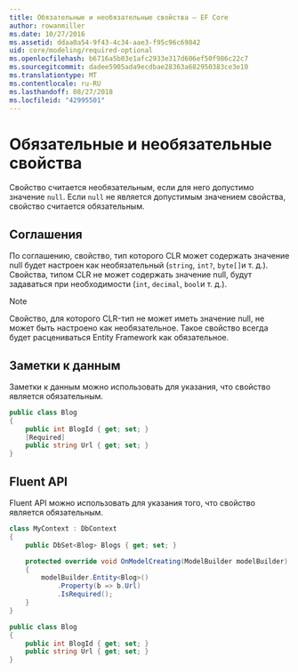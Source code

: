 ```yaml
---
title: Обязательные и необязательные свойства — EF Core
author: rowanmiller
ms.date: 10/27/2016
ms.assetid: ddaa0a54-9f43-4c34-aae3-f95c96c69842
uid: core/modeling/required-optional
ms.openlocfilehash: b6716a5b03e1afc2933e317d606ef50f986c22c7
ms.sourcegitcommit: dadee5905ada9ecdbae28363a682950383ce3e10
ms.translationtype: MT
ms.contentlocale: ru-RU
ms.lasthandoff: 08/27/2018
ms.locfileid: "42995501"
---
```

# <a name="required-and-optional-properties"></a>Обязательные и необязательные свойства

Свойство считается необязательным, если для него допустимо значение `null`. Если `null` не является допустимым значением свойства, свойство считается обязательным.

## <a name="conventions"></a>Соглашения

По соглашению, свойство, тип которого CLR может содержать значение null будет настроен как необязательный (`string`, `int?`, `byte[]`и т. д.). Свойства, типом CLR не может содержать значение null, будут задаваться при необходимости (`int`, `decimal`, `bool`и т. д.).

> [!NOTE]  
> Свойство, для которого CLR-тип не может иметь значение null, не может быть настроено как необязательное. Такое свойство всегда будет расцениваться Entity Framework как обязательное.

## <a name="data-annotations"></a>Заметки к данным

Заметки к данным можно использовать для указания, что свойство является обязательным.

<!-- [!code-csharp[Main](samples/core/Modeling/DataAnnotations/Samples/Required.cs?highlight=4)] -->
``` csharp
public class Blog
{
    public int BlogId { get; set; }
    [Required]
    public string Url { get; set; }
}
```

## <a name="fluent-api"></a>Fluent API

Fluent API можно использовать для указания того, что свойство является обязательным.

<!-- [!code-csharp[Main](samples/core/Modeling/FluentAPI/Samples/Required.cs?highlight=7,8,9)] -->
``` csharp
class MyContext : DbContext
{
    public DbSet<Blog> Blogs { get; set; }

    protected override void OnModelCreating(ModelBuilder modelBuilder)
    {
        modelBuilder.Entity<Blog>()
            .Property(b => b.Url)
            .IsRequired();
    }
}

public class Blog
{
    public int BlogId { get; set; }
    public string Url { get; set; }
}
```
